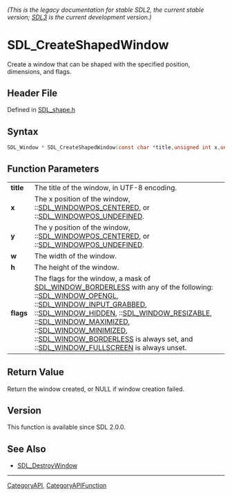 ###### (This is the legacy documentation for stable SDL2, the current stable version; [SDL3](https://wiki.libsdl.org/SDL3/) is the current development version.)
# SDL_CreateShapedWindow

Create a window that can be shaped with the specified position, dimensions, and flags.

## Header File

Defined in [SDL_shape.h](https://github.com/libsdl-org/SDL/blob/SDL2/include/SDL_shape.h)

## Syntax

```c
SDL_Window * SDL_CreateShapedWindow(const char *title,unsigned int x,unsigned int y,unsigned int w,unsigned int h,Uint32 flags);

```

## Function Parameters

|               |                                                                                                                                                                                                                                                                                                                                                                                                                                                                                                                                                 |
| ------------- | ----------------------------------------------------------------------------------------------------------------------------------------------------------------------------------------------------------------------------------------------------------------------------------------------------------------------------------------------------------------------------------------------------------------------------------------------------------------------------------------------------------------------------------------------- |
| **title**     | The title of the window, in UTF-8 encoding.                                                                                                                                                                                                                                                                                                                                                                                                                                                                                                     |
| **x**         | The x position of the window, ::[SDL_WINDOWPOS_CENTERED](SDL_WINDOWPOS_CENTERED), or ::[SDL_WINDOWPOS_UNDEFINED](SDL_WINDOWPOS_UNDEFINED).                                                                                                                                                                                                                                                                                                                                                                                                      |
| **y**         | The y position of the window, ::[SDL_WINDOWPOS_CENTERED](SDL_WINDOWPOS_CENTERED), or ::[SDL_WINDOWPOS_UNDEFINED](SDL_WINDOWPOS_UNDEFINED).                                                                                                                                                                                                                                                                                                                                                                                                      |
| **w**         | The width of the window.                                                                                                                                                                                                                                                                                                                                                                                                                                                                                                                        |
| **h**         | The height of the window.                                                                                                                                                                                                                                                                                                                                                                                                                                                                                                                       |
| **flags**     | The flags for the window, a mask of [SDL_WINDOW_BORDERLESS](SDL_WINDOW_BORDERLESS) with any of the following: ::[SDL_WINDOW_OPENGL](SDL_WINDOW_OPENGL), ::[SDL_WINDOW_INPUT_GRABBED](SDL_WINDOW_INPUT_GRABBED), ::[SDL_WINDOW_HIDDEN](SDL_WINDOW_HIDDEN), ::[SDL_WINDOW_RESIZABLE](SDL_WINDOW_RESIZABLE), ::[SDL_WINDOW_MAXIMIZED](SDL_WINDOW_MAXIMIZED), ::[SDL_WINDOW_MINIMIZED](SDL_WINDOW_MINIMIZED), ::[SDL_WINDOW_BORDERLESS](SDL_WINDOW_BORDERLESS) is always set, and ::[SDL_WINDOW_FULLSCREEN](SDL_WINDOW_FULLSCREEN) is always unset. |

## Return Value

Return the window created, or NULL if window creation failed.

## Version

This function is available since SDL 2.0.0.

## See Also

* [SDL_DestroyWindow](SDL_DestroyWindow)

----
[CategoryAPI](CategoryAPI), [CategoryAPIFunction](CategoryAPIFunction)

